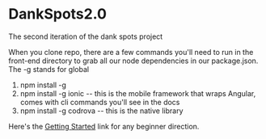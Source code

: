 # DankSpots2.0
The second iteration of the dank spots project

When you clone repo, there are a few commands you'll need to run in the front-end directory to grab all our node dependencies in our package.json. The -g stands for global 

1. npm install -g 
2. npm install -g ionic -- this is the mobile framework that wraps Angular, comes with cli commands you'll see in the docs
3. npm install -g codrova -- this is the native library

Here's the  [Getting Started](https://ionicframework.com/getting-started "Getting Started") link for any beginner direction. 
